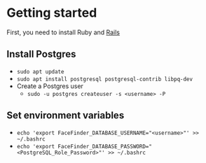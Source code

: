 # Getting started

First, you need to install Ruby and [Rails](https://www.tutorialspoint.com/ruby-on-rails/rails-installation.htm)

## Install Postgres

- `sudo apt update`
- `sudo apt install postgresql postgresql-contrib libpq-dev`
- Create a Postgres user
  - `sudo -u postgres createuser -s <username> -P`

## Set environment variables

- `echo 'export FaceFinder_DATABASE_USERNAME="<username>"' >> ~/.bashrc`
- `echo 'export FaceFinder_DATABASE_PASSWORD="<PostgreSQL_Role_Password>"' >> ~/.bashrc`
